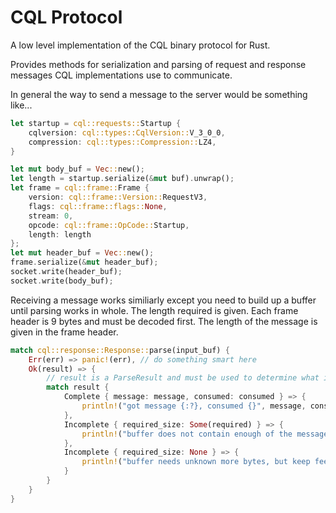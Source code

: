 # CQL Protocol

A low level implementation of the CQL binary protocol for Rust.

Provides methods for serialization and parsing of request and response
messages CQL implementations use to communicate.

In general the way to send a message to the server would be something like...

``` rust
let startup = cql::requests::Startup {
    cqlversion: cql::types::CqlVersion::V_3_0_0,
    compression: cql::types::Compression::LZ4,
}

let mut body_buf = Vec::new();
let length = startup.serialize(&mut buf).unwrap();
let frame = cql::frame::Frame {
    version: cql::frame::Version::RequestV3,
    flags: cql::frame::flags::None,
    stream: 0,
    opcode: cql::frame::OpCode::Startup,
    length: length
};
let mut header_buf = Vec::new();
frame.serialize(&mut header_buf);
socket.write(header_buf);
socket.write(body_buf);
```

Receiving a message works similiarly except you need to build up a buffer until
parsing works in whole. The length required is given. Each frame header is 9
bytes and must be decoded first. The length of the message is given in the frame
header.

``` rust
match cql::response::Response::parse(input_buf) {
    Err(err) => panic!(err), // do something smart here
    Ok(result) => {
        // result is a ParseResult and must be used to determine what is needed
        match result {
            Complete { message: message, consumed: consumed } => {
                println!("got message {:?}, consumed {}", message, consumed);
            },
            Incomplete { required_size: Some(required) } => {
                println!("buffer does not contain enough of the message, parsing knows it needs {} bytes", n);
            },
            Incomplete { required_size: None } => {
                println!("buffer needs unknown more bytes, but keep feeding!");
            }
        }
    }
}
```



